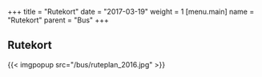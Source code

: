 +++
title = "Rutekort"
date = "2017-03-19"
weight = 1
[menu.main]
name = "Rutekort"
parent = "Bus"
+++

## Rutekort

{{< imgpopup src="/bus/ruteplan_2016.jpg" >}}